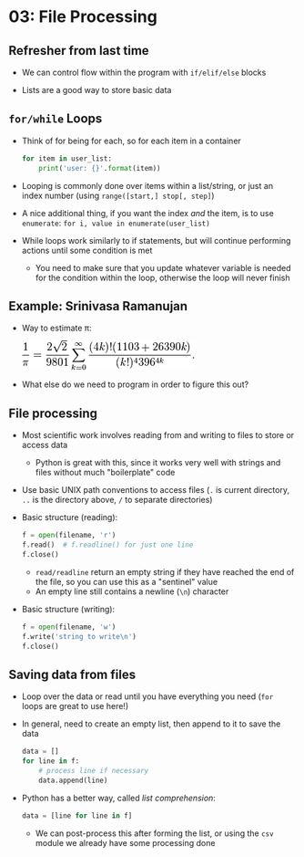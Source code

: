 03: File Processing
================================================================================

Refresher from last time
--------------------------------------------------------------------------------

- We can control flow within the program with `if/elif/else` blocks

- Lists are a good way to store basic data


`for/while` Loops
--------------------------------------------------------------------------------

- Think of for being for each, so for each item in a container
  ```python
  for item in user_list:
      print('user: {}'.format(item))
  ```
- Looping is commonly done over items within a list/string, or just an index
  number (using `range([start,] stop[, step]`)

- A nice additional thing, if you want the index *and* the item, is to use
  `enumerate`: `for i, value in enumerate(user_list)`

- While loops work similarly to if statements, but will continue performing
  actions until some condition is met
  - You need to make sure that you update whatever variable is needed for the
    condition within the loop, otherwise the loop will never finish


Example: Srinivasa Ramanujan
--------------------------------------------------------------------------------

- Way to estimate π:

  ![](./pi.png)

- What else do we need to program in order to figure this out?


File processing
--------------------------------------------------------------------------------

- Most scientific work involves reading from and writing to files to store or
  access data
  - Python is great with this, since it works very well with strings and files
    without much "boilerplate" code

- Use basic UNIX path conventions to access files (`.` is current directory,
  `..` is the directory above, `/` to separate directories)

- Basic structure (reading):
  ```python
  f = open(filename, 'r')
  f.read()  # f.readline() for just one line
  f.close()
  ```
  - `read/readline` return an empty string if they have reached the end of the
    file, so you can use this as a "sentinel" value
  - An empty line still contains a newline (`\n`) character

- Basic structure (writing):
  ```python
  f = open(filename, 'w')
  f.write('string to write\n')
  f.close()
  ```


Saving data from files
--------------------------------------------------------------------------------

- Loop over the data or read until you have everything you need (`for` loops are
  great to use here!)

- In general, need to create an empty list, then append to it to save the data
  ```python
  data = []
  for line in f:
      # process line if necessary
      data.append(line)
  ```

- Python has a better way, called *list comprehension*:
  ```python
  data = [line for line in f]
  ```
  - We can post-process this after forming the list, or using the `csv` module
    we already have some processing done